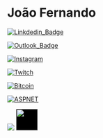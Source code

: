 # João Fernando


[![Linkdedin_Badge](https://img.shields.io/badge/João_Fernando-202020?style=for-the-badge&logo=linkedin&logoColor=white&link=https://www.linkedin.com/in/joaofernandoxavier/&label=Linkedin&labelColor=blue)](https://www.linkedin.com/in/joaofernandoxavier/)

[![Outlook_Badge](https://img.shields.io/badge/joao__jfmx@outlook.com-202020?style=for-the-badge&logo=microsoftoutlook&logoColor=white&link=mailto:joao_jfmx@outlook.com&label=email&labelColor=0e70c8)](mailto:joao_jfmx@outlook.com)

[![Instagram](https://img.shields.io/badge/joaoxavier__dev-E4405F?style=for-the-badge&logo=instagram&logoColor=white&link=https://www.instagram.com/joaoxavier.dev/&labelColor=A03347)](https://www.instagram.com/joaoxavier.dev/)

[![Twitch](https://img.shields.io/badge/JoaoxavierDev-9146FF?style=for-the-badge&logo=twitch&logoColor=white&labelColor=692BC5&link=https://www.twitch.tv/joaoxavierdev)](https://www.twitch.tv/joaoxavierdev)

[![Bitcoin](https://img.shields.io/badge/bc1q04qjaecuukplygaundlhl5elxd75vpv2y42k6y-blue?style=for-the-badge&logo=bitcoin&label=bitcoin&link=bitcoin:BC1Q04QJAECUUKPLYGAUNDLHL5ELXD75VPV2Y42K6Y)](bitcoin:BC1Q04QJAECUUKPLYGAUNDLHL5ELXD75VPV2Y42K6Y)

[![ASPNET](https://img.shields.io/badge/ASPNET-512BD4?style=for-the-badge&logo=.net&label=&link=.&logoWidth=40)]()

<img src="https://img.shields.io/badge/ASPNET-512BD4?style=for-the-badge&logo=.net&label=" class="badge">

<img style="height: 50px;margin-bottom: 10px;color: #000000;background-color: #000000;text-transform: lowercase;" src="https://img.shields.io/badge/Angular-DD0031?style=for-the-badge&logo=angular&label=" class="badge">
